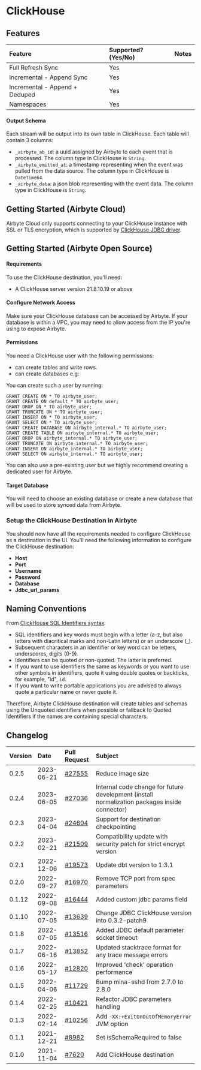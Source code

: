 # ClickHouse

## Features

| Feature                        | Supported?\(Yes/No\) | Notes |
| :----------------------------- | :------------------- | :---- |
| Full Refresh Sync              | Yes                  |       |
| Incremental - Append Sync      | Yes                  |       |
| Incremental - Append + Deduped | Yes                  |       |
| Namespaces                     | Yes                  |       |

#### Output Schema

Each stream will be output into its own table in ClickHouse. Each table will contain 3 columns:

- `_airbyte_ab_id`: a uuid assigned by Airbyte to each event that is processed. The column type in ClickHouse is `String`.
- `_airbyte_emitted_at`: a timestamp representing when the event was pulled from the data source. The column type in ClickHouse is `DateTime64`.
- `_airbyte_data`: a json blob representing with the event data. The column type in ClickHouse is `String`.

## Getting Started \(Airbyte Cloud\)

Airbyte Cloud only supports connecting to your ClickHouse instance with SSL or TLS encryption, which is supported by [ClickHouse JDBC driver](https://github.com/ClickHouse/clickhouse-jdbc).

## Getting Started \(Airbyte Open Source\)

#### Requirements

To use the ClickHouse destination, you'll need:

- A ClickHouse server version 21.8.10.19 or above

#### Configure Network Access

Make sure your ClickHouse database can be accessed by Airbyte. If your database is within a VPC, you may need to allow access from the IP you're using to expose Airbyte.

#### **Permissions**

You need a ClickHouse user with the following permissions:

- can create tables and write rows.
- can create databases e.g:

You can create such a user by running:

```
GRANT CREATE ON * TO airbyte_user;
GRANT CREATE ON default * TO airbyte_user;
GRANT DROP ON * TO airbyte_user;
GRANT TRUNCATE ON * TO airbyte_user;
GRANT INSERT ON * TO airbyte_user;
GRANT SELECT ON * TO airbyte_user;
GRANT CREATE DATABASE ON airbyte_internal.* TO airbyte_user;
GRANT CREATE TABLE ON airbyte_internal.* TO airbyte_user;
GRANT DROP ON airbyte_internal.* TO airbyte_user;
GRANT TRUNCATE ON airbyte_internal.* TO airbyte_user;
GRANT INSERT ON airbyte_internal.* TO airbyte_user;
GRANT SELECT ON airbyte_internal.* TO airbyte_user;
```

You can also use a pre-existing user but we highly recommend creating a dedicated user for Airbyte.

#### Target Database

You will need to choose an existing database or create a new database that will be used to store synced data from Airbyte.

### Setup the ClickHouse Destination in Airbyte

You should now have all the requirements needed to configure ClickHouse as a destination in the UI. You'll need the following information to configure the ClickHouse destination:

- **Host**
- **Port**
- **Username**
- **Password**
- **Database**
- **Jdbc_url_params**

## Naming Conventions

From [ClickHouse SQL Identifiers syntax](https://clickhouse.com/docs/en/sql-reference/syntax/):

- SQL identifiers and key words must begin with a letter \(a-z, but also letters with diacritical marks and non-Latin letters\) or an underscore \(\_\).
- Subsequent characters in an identifier or key word can be letters, underscores, digits \(0-9\).
- Identifiers can be quoted or non-quoted. The latter is preferred.
- If you want to use identifiers the same as keywords or you want to use other symbols in identifiers, quote it using double quotes or backticks, for example, "id", `id`.
- If you want to write portable applications you are advised to always quote a particular name or never quote it.

Therefore, Airbyte ClickHouse destination will create tables and schemas using the Unquoted identifiers when possible or fallback to Quoted Identifiers if the names are containing special characters.

## Changelog

| Version | Date       | Pull Request                                               | Subject                                                                                       |
| :------ | :--------- | :--------------------------------------------------------- | :-------------------------------------------------------------------------------------------- |
| 0.2.5   | 2023-06-21 | [\#27555](https://github.com/airbytehq/airbyte/pull/27555) | Reduce image size                                                                             |
| 0.2.4   | 2023-06-05 | [\#27036](https://github.com/airbytehq/airbyte/pull/27036) | Internal code change for future development (install normalization packages inside connector) |
| 0.2.3   | 2023-04-04 | [\#24604](https://github.com/airbytehq/airbyte/pull/24604) | Support for destination checkpointing                                                         |
| 0.2.2   | 2023-02-21 | [\#21509](https://github.com/airbytehq/airbyte/pull/21509) | Compatibility update with security patch for strict encrypt version                           |
| 0.2.1   | 2022-12-06 | [\#19573](https://github.com/airbytehq/airbyte/pull/19573) | Update dbt version to 1.3.1                                                                   |
| 0.2.0   | 2022-09-27 | [\#16970](https://github.com/airbytehq/airbyte/pull/16970) | Remove TCP port from spec parameters                                                          |
| 0.1.12  | 2022-09-08 | [\#16444](https://github.com/airbytehq/airbyte/pull/16444) | Added custom jdbc params field                                                                |
| 0.1.10  | 2022-07-05 | [\#13639](https://github.com/airbytehq/airbyte/pull/13639) | Change JDBC ClickHouse version into 0.3.2-patch9                                              |
| 0.1.8   | 2022-07-05 | [\#13516](https://github.com/airbytehq/airbyte/pull/13516) | Added JDBC default parameter socket timeout                                                   |
| 0.1.7   | 2022-06-16 | [\#13852](https://github.com/airbytehq/airbyte/pull/13852) | Updated stacktrace format for any trace message errors                                        |
| 0.1.6   | 2022-05-17 | [\#12820](https://github.com/airbytehq/airbyte/pull/12820) | Improved 'check' operation performance                                                        |
| 0.1.5   | 2022-04-06 | [\#11729](https://github.com/airbytehq/airbyte/pull/11729) | Bump mina-sshd from 2.7.0 to 2.8.0                                                            |
| 0.1.4   | 2022-02-25 | [\#10421](https://github.com/airbytehq/airbyte/pull/10421) | Refactor JDBC parameters handling                                                             |
| 0.1.3   | 2022-02-14 | [\#10256](https://github.com/airbytehq/airbyte/pull/10256) | Add `-XX:+ExitOnOutOfMemoryError` JVM option                                                  |
| 0.1.1   | 2021-12-21 | [\#8982](https://github.com/airbytehq/airbyte/pull/8982)   | Set isSchemaRequired to false                                                                 |
| 0.1.0   | 2021-11-04 | [\#7620](https://github.com/airbytehq/airbyte/pull/7620)   | Add ClickHouse destination                                                                    |
